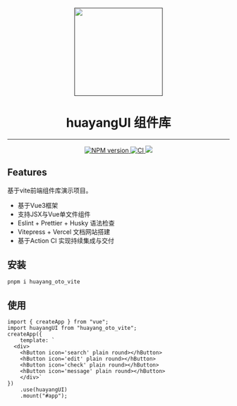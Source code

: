 
<p align="center">
  <a href="">
    <img src="https://www.xionghuayang.work/img/huayang.png" style="width: 200px;" />
  </a>
</p>
<h1 align="center">huayangUI 组件库</h1>
<hr style='height: 1px' />
<div>
  <p align='center'>
    <a href="https://www.npmjs.com/package/huayang_oto_vite">
      <img src="https://badgen.net/npm/v/huayang_oto_vite" alt="NPM version" target="_blank" style="max-width: 100%;">
    </a>
    <a href="https://github.com/xionghuayang/huayangUI/actions/workflows/main.yml" target="_blank">
      <img alt='CI' src="https://github.com/xionghuayang/huayangUI/actions/workflows/main.yml/badge.svg?branch=master" />
    </a>
    <img src="https://img.shields.io/github/license/xionghuayang/huayangUI" />
  </p>
</div>

## Features

基于vite前端组件库演示项目。
- 基于Vue3框架
- 支持JSX与Vue单文件组件
- Eslint + Prettier + Husky 语法检查
- Vitepress + Vercel 文档网站搭建
- 基于Action CI 实现持续集成与交付

## 安装
```js
pnpm i huayang_oto_vite
```
## 使用

```vue
import { createApp } from "vue";
import huayangUI from "huayang_oto_vite";
createApp({
	template: `
  <div>
    <hButton icon='search' plain round></hButton>
    <hButton icon='edit' plain round></hButton>
    <hButton icon='check' plain round></hButton>
    <hButton icon='message' plain round></hButton>
    </div>`
})
	.use(huayangUI)
	.mount("#app");

```